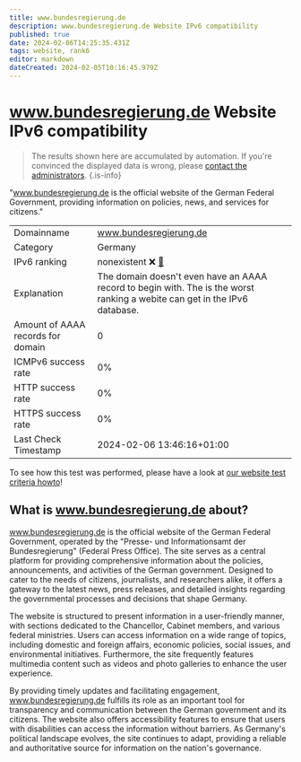 ```yaml
---
title: www.bundesregierung.de
description: www.bundesregierung.de Website IPv6 compatibility
published: true
date: 2024-02-06T14:25:35.431Z
tags: website, rank6
editor: markdown
dateCreated: 2024-02-05T10:16:45.979Z
---
```


# www.bundesregierung.de Website IPv6 compatibility

> The results shown here are accumulated by automation. If you're convinced the displayed data is wrong, please [contact the administrators](/howto/chat). 
{.is-info}

"www.bundesregierung.de is the official website of the German Federal Government, providing information on policies, news, and services for citizens."


|   |   |
| - | - |
| Domainname | www.bundesregierung.de
| Category | Germany |
| IPv6 ranking | nonexistent :x: [🔗](/howto/ranking) |
| Explanation | The domain doesn't even have an AAAA record to begin with. The is the worst ranking a webite can get in the IPv6 database. |
| Amount of AAAA records for domain | 0 |
| ICMPv6 success rate | 0%|
| HTTP success rate | 0% |
| HTTPS success rate | 0% |
| Last Check Timestamp | 2024-02-06 13:46:16+01:00 |

To see how this test was performed, please have a look at [our website test criteria howto](/howto/testcriteria/website)!


## What is www.bundesregierung.de about?
www.bundesregierung.de is the official website of the German Federal Government, operated by the "Presse- und Informationsamt der Bundesregierung" (Federal Press Office). The site serves as a central platform for providing comprehensive information about the policies, announcements, and activities of the German government. Designed to cater to the needs of citizens, journalists, and researchers alike, it offers a gateway to the latest news, press releases, and detailed insights regarding the governmental processes and decisions that shape Germany.

The website is structured to present information in a user-friendly manner, with sections dedicated to the Chancellor, Cabinet members, and various federal ministries. Users can access information on a wide range of topics, including domestic and foreign affairs, economic policies, social issues, and environmental initiatives. Furthermore, the site frequently features multimedia content such as videos and photo galleries to enhance the user experience.

By providing timely updates and facilitating engagement, www.bundesregierung.de fulfills its role as an important tool for transparency and communication between the German government and its citizens. The website also offers accessibility features to ensure that users with disabilities can access the information without barriers. As Germany's political landscape evolves, the site continues to adapt, providing a reliable and authoritative source for information on the nation's governance.


